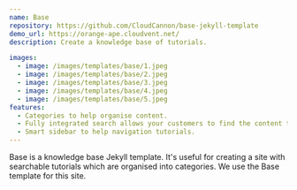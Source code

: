 ```yaml
---
name: Base
repository: https://github.com/CloudCannon/base-jekyll-template
demo_url: https://orange-ape.cloudvent.net/
description: Create a knowledge base of tutorials.

images:
  - image: /images/templates/base/1.jpeg
  - image: /images/templates/base/2.jpeg
  - image: /images/templates/base/3.jpeg
  - image: /images/templates/base/4.jpeg
  - image: /images/templates/base/5.jpeg
features:
  - Categories to help organise content.
  - Fully integrated search allows your customers to find the content they're looking for.
  - Smart sidebar to help navigation tutorials.
---
```


Base is a knowledge base Jekyll template. It's useful for creating a site with searchable tutorials which are organised into categories. We use the Base template for this site.
